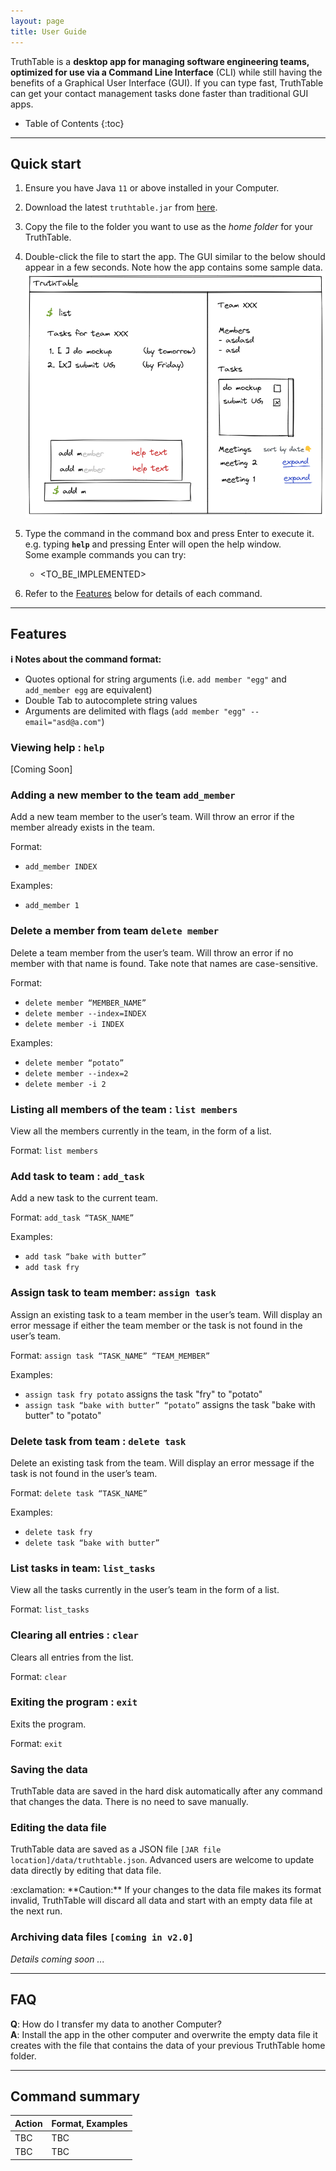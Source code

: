 ```yaml
---
layout: page
title: User Guide
---
```


TruthTable is a **desktop app for managing software engineering teams, optimized for use via a Command Line Interface**
(CLI) while still having the benefits of a Graphical User Interface (GUI). If you can type fast, TruthTable can get your
contact management tasks done faster than traditional GUI apps.

* Table of Contents
  {:toc}

--------------------------------------------------------------------------------------------------------------------

## Quick start

1. Ensure you have Java `11` or above installed in your Computer.

2. Download the latest `truthtable.jar` from [here](https://github.com/AY2223S1-CS2103T-W13-4/tp).

3. Copy the file to the folder you want to use as the _home folder_ for your TruthTable.

4. Double-click the file to start the app. The GUI similar to the below should appear in a few seconds. Note how the
app contains some sample data.<br>
![Ui](images/Ui.png)

5. Type the command in the command box and press Enter to execute it. e.g. typing **`help`** and pressing Enter will
open the help window.<br>
Some example commands you can try:

    * <TO_BE_IMPLEMENTED>

7. Refer to the [Features](#features) below for details of each command.

--------------------------------------------------------------------------------------------------------------------

## Features

<div markdown="block" class="alert alert-info">

**:information_source: Notes about the command format:**<br>

*  Quotes optional for string arguments (i.e. `add member "egg"` and `add_member egg` are equivalent)
* Double Tab to autocomplete string values
* Arguments are delimited with flags (`add member "egg" --email="asd@a.com"`)
</div>

### Viewing help : `help`

[Coming Soon]


### Adding a new member to the team `add_member`

Add a new team member to the user’s team. Will throw an error if the member already exists in the team.

Format:
* `add_member INDEX`

Examples:
* `add_member 1`

### Delete a member from team `delete member`

Delete a team member from the user’s team. Will throw an error if no member with that name is found. Take note that
names are case-sensitive.

Format:
* `delete member “MEMBER_NAME”`
* `delete member --index=INDEX`
* `delete member -i INDEX`

Examples:
* `delete member “potato”`
* `delete member --index=2`
* `delete member -i 2`


### Listing all members of the team : `list members`

View all the members currently in the team, in the form of a list.

Format: `list members`

### Add task to team : `add_task`

Add a new task to the current team.

Format: `add_task “TASK_NAME”`

Examples:
*  `add task “bake with butter”`
*  `add task fry`

### Assign task to team member: `assign task`

Assign an existing task to a team member in the user’s team. Will display an error message if either the team member or
the task is not found in the user’s team.

Format: `assign task “TASK_NAME” “TEAM_MEMBER”`

Examples:
* `assign task fry potato` assigns the task "fry" to "potato"
* `assign task “bake with butter” “potato”` assigns the task "bake with butter" to "potato"

### Delete task from team : `delete task`

Delete an existing task from the team. Will display an error message if the task is not found in the user’s team.

Format: `delete task “TASK_NAME”`

Examples:
* `delete task fry`
* `delete task “bake with butter”`

### List tasks in team: `list_tasks`

View all the tasks currently in the user’s team in the form of a list.

Format: `list_tasks`

### Clearing all entries : `clear`

Clears all entries from the list.

Format: `clear`

### Exiting the program : `exit`

Exits the program.

Format: `exit`

### Saving the data

TruthTable data are saved in the hard disk automatically after any command that changes the data. There is no need to
save manually.

### Editing the data file

TruthTable data are saved as a JSON file `[JAR file location]/data/truthtable.json`. Advanced users are welcome to
update data directly by editing that data file.

<div markdown="span" class="alert alert-warning">:exclamation: **Caution:**
If your changes to the data file makes its format invalid, TruthTable will discard all data and start with an empty
data file at the next run.
</div>

### Archiving data files `[coming in v2.0]`

_Details coming soon ..._

--------------------------------------------------------------------------------------------------------------------

## FAQ

**Q**: How do I transfer my data to another Computer?<br>
**A**: Install the app in the other computer and overwrite the empty data file it creates with the file that contains
the data of your previous TruthTable home folder.

--------------------------------------------------------------------------------------------------------------------

## Command summary


| Action | Format, Examples |
|--------|------------------|
| TBC    | TBC              |
| TBC    | TBC              |
